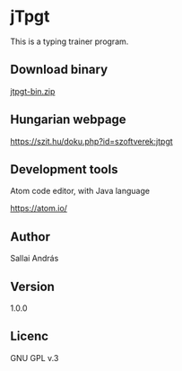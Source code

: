 # jTpgt

This is a typing trainer program.

## Download binary

[jtpgt-bin.zip](https://github.com/termih/jtpgt/releases/download/jtpgt/jtpgt-bin.zip)

## Hungarian webpage
https://szit.hu/doku.php?id=szoftverek:jtpgt

## Development tools
Atom code editor, with Java language

https://atom.io/

## Author
Sallai András

## Version
1.0.0

## Licenc
GNU GPL v.3
